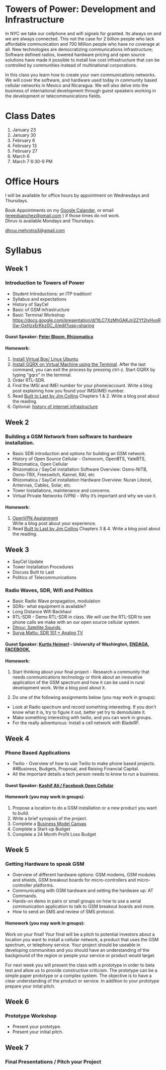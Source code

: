 # Towers of Power: Development and Infrastructure

In NYC we take our cellphone and wifi signals for granted.  Its always on and we are always connected. This not the case for 2 billion people who lack affordable communication and 700 Million people who have no coverage at all.  New technologies are democratizing communications infrastructure; Software defined radios, lowered hardware pricing and open source solutions have made it possible to install low cost infrastructure that can be controlled by communities instead of multinational corporations.  

In this class you learn how to create your own communications networks. We will cover the software, and hardware used today in community based cellular networks in Mexico and Nicaragua. We will also delve into the business of international development through guest speakers working in the development or telecommunications fields.  


# Class Dates
  1. January 23
  2. January 30
  3. February 6
  4. February 13
  5. February 27
  6. March 6
  7. March 7 6:30-9 PM
  
  
# Office Hours
I will be available for office hours by appointment on Wednesdays and Thursdays.

Book Appointments on my [Google Calander](https://calendar.google.com/calendar/selfsched?sstoken=UUtrN2U2d1RsdDEwfGRlZmF1bHR8NjlhZTM2Y2NkM2U5MjU0OWM4ZDA5ODA0ZTg1YTdlMzI), or email (ereedsanchez@gmail.com ) if those times do not work.    
Dhruv is available Mondays and Thursdays.    
 
dhruv.mehrotra3@gmail.com

# Syllabus
## Week 1
### Introduction to Towers of Power
+ Student Introductions: an ITP tradition!
+ Syllabus and expectations
+ History of SayCel
+ Basic of GSM Infrastructure
+ Basic Terminal Workshop https://docs.google.com/presentation/d/1tLC7XzMhGAKJri2ZYf2lvHvoR0w-OxHzxErKkz0C_jI/edit?usp=sharing

#### Guest Speaker: [Peter Bloom, Rhizomatica](https://www.rhizomatica.org/)

#### Homework:  
1. [Install Virtual Box/ Linux Ubuntu](https://github.com/saycel/towers-of-power/blob/master/virtual-box/VirtualBox.md)
2. [Install GQRX on Virtual Machine using the Terminal](http://gqrx.dk/download/install-ubuntu). After the last command, you can exit the process by pressing ctrl-z. Start GQRX by typing "gqrx" in the terminal.  
3. Order RTL-SDR.  
4. Find the IMSI and IMEI number for your phone/account. Write a blog post explaining how you found your IMSI/IMEI number.  
5. Read [Built to Last by Jim Collins](https://www.amazon.com/Built-Last-Successful-Visionary-Essentials/dp/0060516402) Chapters 1 & 2. Write a blog post about the reading.  
6. Optional: [history of internet infrastructure](https://www.theatlantic.com/technology/archive/2015/11/how-railroad-history-shaped-internet-history/417414)


## Week 2 
### Building a GSM Network from software to hardware installation.
+ Basic SDR introduction and options for building an GSM network. 
+ History of Open Source Cellular - Osmocom, OpenBTS, YateBTS, Rhizomatica, Open Cellular   
+ Rhizomatica / SayCel installation Software Overview: Osmo-NITB, Osmo-TRX, Freeswitch, Kannel, RAI, etc
+ Rhizomatica / SayCel installation Hardware Overview: Nuran Litecel, Antennas, Cables, Solar, etc. 
+ Tower Installations, maintenance and concerns.  
+ Virtual Private Networks (VPN) - Why it’s important and why we use it. 

#### Homework:  
1. [OpenVPN Assignment](https://github.com/saycel/towers-of-power/blob/master/openvpn/open-vpn.md)   
Write a blog post about your experience. 
2. Read [Built to Last by Jim Collins](https://www.amazon.com/Built-Last-Successful-Visionary-Essentials/dp/0060516402) Chapters 3 & 4. Write a blog post about the reading.  


## Week 3 
+ SayCel Update
+ Tower Installation Procedures
+ Discuss Built to Last 
+ Politics of Telecommunications

### Radio Waves, SDR, Wifi and Politics
+ Basic Radio Wave propagation, modulation
+ SDRs- what equipment is available? 
+ Long Distance Wifi Backhaul
+ RTL-SDR - Demo RTL-SDR in class.  We will use the RTL-SDR to see phone calls we make with an our open source cellular system.  
+ [Dhruv: Satellite Sounds](http://satellite-sounds.dhruvmehrotra.info),
+ [Surya Mattu: SDR 101 + Analog TV](https://samatt.github.io/sdr-101)

#### Guest Speaker: [Kurtis Heimerl](https://www.engr.washington.edu/facresearch/newfaculty/2015/kurtis-heimerl) - University of Washington, [ENDAGA](https://www.endaga.com/), [FACEBOOK](https://code.facebook.com/posts/1754757044806180/introducing-opencellular-an-open-source-wireless-access-platform), 

#### Homework: 
1. Start thinking about your final project - Research a community that needs communications technology or think about an innovative application of the GSM spectrum and how it can be used in rural development work.   Write a blog post about it. 

2. Do one of the following assignments below (you may work in groups): 

+ Look at Radio spectrum and record something interesting. If you don’t know what it is, try to figure it out, better yet try to demodulate it.  
+ Make something interesting with twilio, and you can work in groups.  
+ For the really adventurous: Install a cell network with BladeRF. 


## Week 4 
### Phone Based Applications 
+ Twilio - Overview of how to use Twilio to make phone based projects.
##Business, Budgets, Proposal, and Raising Financial Capital.
+ All the important details a tech person needs to know to run a business.  

#### Guest Speaker: [Kashif Ali / Facebook Open Cellular](https://code.facebook.com/posts/1754757044806180/introducing-opencellular-an-open-source-wireless-access-platform)

#### Homework (you may work in groups):  
1. Propose a location to do a GSM installation or a new product you want to build.
2. Write a brief synopsis of the project. 
3. Complete a [Business Model Canvas](https://assets.strategyzer.com/assets/resources/the-business-model-canvas.pdf)
4. Complete a Start-up Budget
5. Complete a 24 Month Profit Loss Budget


## Week 5
### Getting Hardware to speak GSM
+ Overview of different hardware options: GSM modems, GSM modules and shields, GSM breakout boards for micro-controllers and micro-controller platforms.
+ Communicating with GSM hardware and setting the hardware up: AT Commands.
+ Hands-on demo in pairs or small groups on how to use a serial communication application to talk to GSM breakout boards and more.
+ How to send an SMS and review of SMS protocol.

#### Homework (you may work in groups):  
Work on your final!
Your final will be a pitch to potential investors about a location you want to install a cellular network, a product that uses the GSM spectrum, or telephony service.  Your project should be useable in developing communities and you should have an understanding of the background of the region or people your service or product would target. 

For next week you will present the class with a prototype in order to beta test and allow us to provide constructive criticism.
The prototype can be a simple paper prototype or a complex system. The objective is to have a clear understanding of the product or service. In addition to your prototype prepare your inital pitch.  


## Week 6
### Prototype Workshop
+ Present your prototype.  
+ Present your initial pitch.  


## Week 7
### Final Presentations / Pitch your Project
